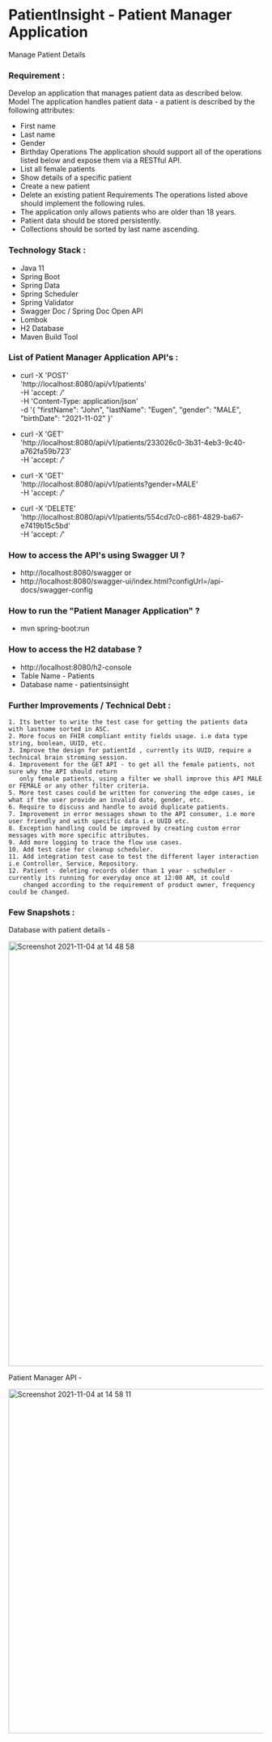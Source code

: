 # PatientInsight - Patient Manager Application
Manage Patient Details

### Requirement :

Develop an application that manages patient data as described below.
Model
The application handles patient data - a patient is described by the following attributes:
- First name
- Last name
- Gender
- Birthday
  Operations
  The application should support all of the operations listed below and expose them via a
  RESTful API.
- List all female patients
- Show details of a specific patient
- Create a new patient
- Delete an existing patient
  Requirements
  The operations listed above should implement the following rules.
- The application only allows patients who are older than 18 years.
- Patient data should be stored persistently.
- Collections should be sorted by last name ascending.

### Technology Stack :
- Java 11
- Spring Boot
- Spring Data
- Spring Scheduler
- Spring Validator
- Swagger Doc / Spring Doc Open API  
- Lombok
- H2 Database
- Maven Build Tool

### List of Patient Manager Application API's :
  
  - curl -X 'POST' \
    'http://localhost:8080/api/v1/patients' \
    -H 'accept: */*' \
    -H 'Content-Type: application/json' \
    -d '{
    "firstName": "John",
    "lastName": "Eugen",
    "gender": "MALE",
    "birthDate": "2021-11-02"
    }'
    
  - curl -X 'GET' \
    'http://localhost:8080/api/v1/patients/233026c0-3b31-4eb3-9c40-a762fa59b723' \
    -H 'accept: */*'
    
  - curl -X 'GET' \
    'http://localhost:8080/api/v1/patients?gender=MALE' \
    -H 'accept: */*'
    
  - curl -X 'DELETE' \
    'http://localhost:8080/api/v1/patients/554cd7c0-c861-4829-ba67-e7419b15c5bd' \
    -H 'accept: */*'  
    
### How to access the API's using Swagger UI ?
  - http://localhost:8080/swagger or
  - http://localhost:8080/swagger-ui/index.html?configUrl=/api-docs/swagger-config

### How to run the "Patient Manager Application" ?
 - mvn spring-boot:run

### How to access the H2 database ?
 - http://localhost:8080/h2-console
 - Table Name - Patients
 - Database name - patientsinsight

### Further Improvements / Technical Debt :

    1. Its better to write the test case for getting the patients data with lastname sorted in ASC.
    2. More focus on FHIR compliant entity fields usage. i.e data type string, boolean, UUID, etc.
    3. Improve the design for patientId , currently its UUID, require a technical brain stroming session.
    4. Improvement for the GET API - to get all the female patients, not sure why the API should return
       only female patients, using a filter we shall improve this API MALE or FEMALE or any other filter criteria.
    5. More test cases could be written for convering the edge cases, ie what if the user provide an invalid date, gender, etc.
    6. Require to discuss and handle to avoid duplicate patients.
    7. Improvement in error messages shown to the API consumer, i.e more user friendly and with specific data i.e UUID etc.
    8. Exception handling could be improved by creating custom error messages with more specific attributes.
    9. Add more logging to trace the flow use cases.
    10. Add test case for cleanup scheduler.
    11. Add integration test case to test the different layer interaction i.e Controller, Service, Repository.
    12. Patient - deleting records older than 1 year - scheduler - currently its running for everyday once at 12:00 AM, it could
        changed according to the requirement of product owner, frequency could be changed.

### Few Snapshots :
Database with patient details -

<img width="840" alt="Screenshot 2021-11-04 at 14 48 58" src="https://user-images.githubusercontent.com/30971809/140325431-cf4cf1fd-9c90-4f42-9138-aad5901341bd.png">

Patient Manager API - 

<img width="681" alt="Screenshot 2021-11-04 at 14 58 11" src="https://user-images.githubusercontent.com/30971809/140326956-05c61d66-5e2f-405e-b8ab-6f09e486497c.png">

